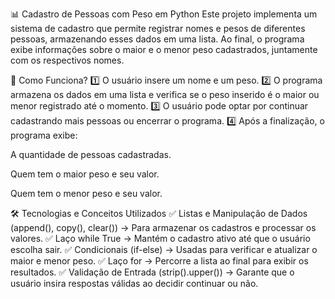 📊 Cadastro de Pessoas com Peso em Python
Este projeto implementa um sistema de cadastro que permite registrar nomes e pesos de diferentes pessoas, armazenando esses dados em uma lista. Ao final, o programa exibe informações sobre o maior e o menor peso cadastrados, juntamente com os respectivos nomes.

🔹 Como Funciona?
1️⃣ O usuário insere um nome e um peso.
2️⃣ O programa armazena os dados em uma lista e verifica se o peso inserido é o maior ou menor registrado até o momento.
3️⃣ O usuário pode optar por continuar cadastrando mais pessoas ou encerrar o programa.
4️⃣ Após a finalização, o programa exibe:

A quantidade de pessoas cadastradas.

Quem tem o maior peso e seu valor.

Quem tem o menor peso e seu valor.

🛠️ Tecnologias e Conceitos Utilizados
✅ Listas e Manipulação de Dados (append(), copy(), clear()) → Para armazenar os cadastros e processar os valores.
✅ Laço while True → Mantém o cadastro ativo até que o usuário escolha sair.
✅ Condicionais (if-else) → Usadas para verificar e atualizar o maior e menor peso.
✅ Laço for → Percorre a lista ao final para exibir os resultados.
✅ Validação de Entrada (strip().upper()) → Garante que o usuário insira respostas válidas ao decidir continuar ou não.
